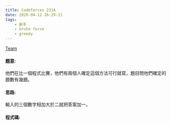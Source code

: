 ```yaml
---
title: Codeforces 231A
date: 2020-04-12 16:29:11
tags:
    - 新手
    - brute force
    - greedy
---
```

[Team](https://codeforces.com/contest/231/problem/A)


#### 題意:
他們在比一個程式比賽，他們有兩個人確定這個方法可行就寫，題目問他們確定的題數有幾題。
<!-- more -->
#### 思路:
輸入的三個數字相加大於二就把答案加一。

#### 程式碼:
<script src="https://gist.github.com/Daviswww/21ecb8dcb8d98908af0bb155b7063813.js"></script>